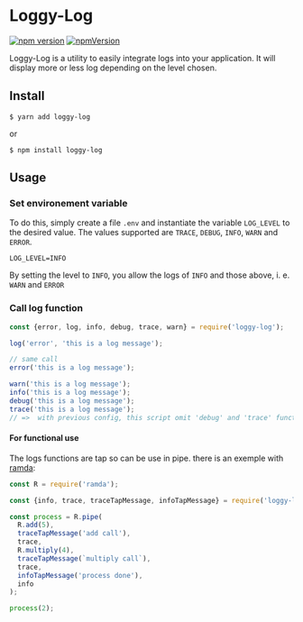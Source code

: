 # Loggy-Log

[![npm version](https://badge.fury.io/js/loggy-log.svg)](https://badge.fury.io/js/loggy-log)
[![npmVersion](https://img.shields.io/badge/code_style-XO-5ed9c7.svg)](https://github.com/xojs/xo) 

Loggy-Log is a utility to easily integrate logs into your application. It will display more or less log depending on the level chosen.

## Install

```
$ yarn add loggy-log
```
or
```
$ npm install loggy-log
```

## Usage

### Set environement variable

To do this, simply create a file `.env` and instantiate the variable `LOG_LEVEL` to the desired value. The values supported are `TRACE`, `DEBUG`, `INFO`, `WARN` and `ERROR`.

```
LOG_LEVEL=INFO
```

By setting the level to `INFO`, you allow the logs of `INFO` and those above, i. e. `WARN` and `ERROR`

### Call log function

```js
const {error, log, info, debug, trace, warn} = require('loggy-log');

log('error', 'this is a log message');

// same call
error('this is a log message');

warn('this is a log message');
info('this is a log message');
debug('this is a log message');
trace('this is a log message');
// =>  with previous config, this script omit 'debug' and 'trace' functions
```

#### For functional use

The logs functions are tap so can be use in pipe. there is an exemple with [ramda](https://ramdajs.com/):

```js
const R = require('ramda');

const {info, trace, traceTapMessage, infoTapMessage} = require('loggy-log');

const process = R.pipe(
  R.add(5),
  traceTapMessage('add call'),
  trace,
  R.multiply(4),
  traceTapMessage(`multiply call`),
  trace,
  infoTapMessage('process done'),
  info
);

process(2);
```


